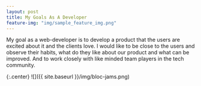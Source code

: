 ```yaml
---
layout: post
title: My Goals As A Developer
feature-img: "img/sample_feature_img.png"
---
```

My goal as a web-developer is to develop a product that the users are excited about it and the clients love. I would like to be close to the users and observe their habits, what do they like about our product and what can be improved. And to work closely with like minded team players in the tech community.

{:.center}
![]({{ site.baseurl }}/img/bloc-jams.png)
